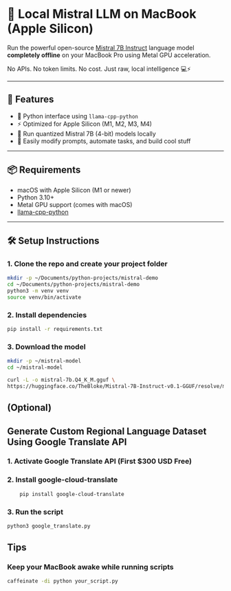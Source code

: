 # 🧠 Local Mistral LLM on MacBook (Apple Silicon)

Run the powerful open-source [Mistral 7B Instruct](https://huggingface.co/TheBloke/Mistral-7B-Instruct-v0.1-GGUF) language model **completely offline** on your MacBook Pro using Metal GPU acceleration.

No APIs. No token limits. No cost. Just raw, local intelligence 💻⚡

---

## 🚀 Features

- 🐍 Python interface using `llama-cpp-python`
- ⚡ Optimized for Apple Silicon (M1, M2, M3, M4)
- 🧠 Run quantized Mistral 7B (4-bit) models locally
- 📝 Easily modify prompts, automate tasks, and build cool stuff

---

## 📦 Requirements

- macOS with Apple Silicon (M1 or newer)
- Python 3.10+
- Metal GPU support (comes with macOS)
- [llama-cpp-python](https://github.com/abetlen/llama-cpp-python)

---

## 🛠️ Setup Instructions

### 1. Clone the repo and create your project folder

```bash
mkdir -p ~/Documents/python-projects/mistral-demo
cd ~/Documents/python-projects/mistral-demo
python3 -m venv venv
source venv/bin/activate
```

### 2. Install dependencies

```bash
pip install -r requirements.txt
```

### 3. Download the model

```bash
mkdir -p ~/mistral-model
cd ~/mistral-model

curl -L -o mistral-7b.Q4_K_M.gguf \
https://huggingface.co/TheBloke/Mistral-7B-Instruct-v0.1-GGUF/resolve/main/mistral-7b-instruct-v0.1.Q4_K_M.gguf

```

## (Optional)

## Generate Custom Regional Language Dataset Using Google Translate API 

### 1. Activate Google Translate API (First $300 USD Free)


### 2. Install google-cloud-translate
```bash
    pip install google-cloud-translate
```

### 3. Run the script
```bash
python3 google_translate.py
```


## Tips

### Keep your MacBook awake while running scripts
```bash
caffeinate -di python your_script.py
```



